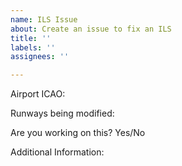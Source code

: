 ```yaml
---
name: ILS Issue
about: Create an issue to fix an ILS
title: ''
labels: ''
assignees: ''

---
```


Airport ICAO:



Runways being modified:



Are you working on this?
Yes/No

Additional Information:
